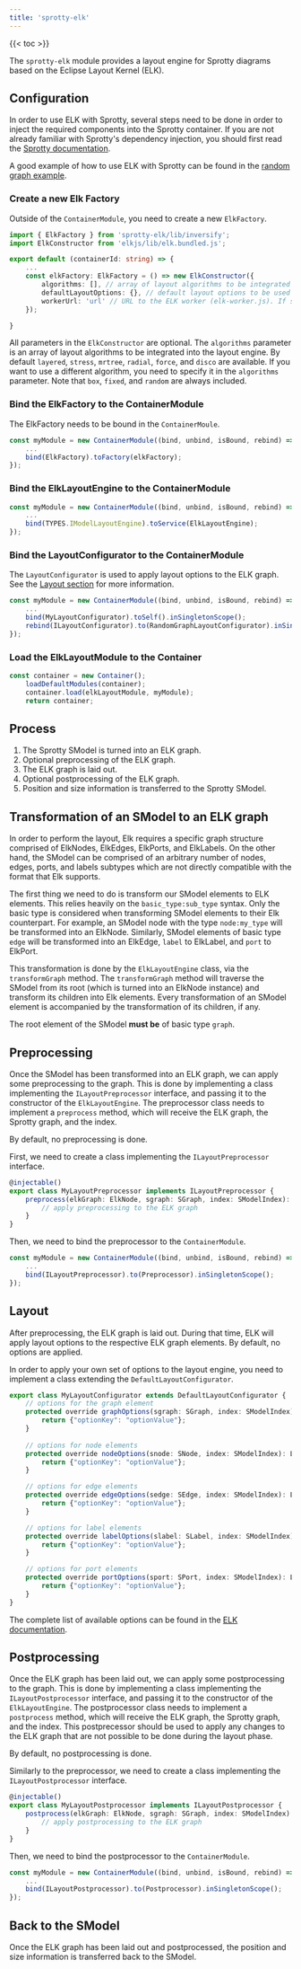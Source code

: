 ```yaml
---
title: 'sprotty-elk'
---
```


{{< toc >}}

The `sprotty-elk` module provides a layout engine for Sprotty diagrams based on the Eclipse Layout Kernel (ELK).

## Configuration

In order to use ELK with Sprotty, several steps need to be done in order to inject the required components into the Sprotty container. If you are not already familiar with Sprotty's dependency injection, you should first read the [Sprotty documentation](../dependency_injection).

A good example of how to use ELK with Sprotty can be found in the [random graph example](https://github.com/eclipse-sprotty/sprotty/blob/master/examples/random-graph/src/di.config.ts).

### Create a new Elk Factory

Outside of the `ContainerModule`, you need to create a new `ElkFactory`.

```typescript
import { ElkFactory } from 'sprotty-elk/lib/inversify';
import ElkConstructor from 'elkjs/lib/elk.bundled.js';

export default (containerId: string) => {
    ...
    const elkFactory: ElkFactory = () => new ElkConstructor({
        algorithms: [], // array of layout algorithms to be integrated into the layout engine
        defaultLayoutOptions: {}, // default layout options to be used by the layout engine
        workerUrl: 'url' // URL to the ELK worker (elk-worker.js). If set, ELK will use a web worker to perform the layout computation
    });

}
```

All parameters in the `ElkConstructor` are optional. The `algorithms` parameter is an array of layout algorithms to be integrated into the layout engine. By default `layered`, `stress`, `mrtree`, `radial`, `force`, and `disco` are available. If you want to use a different algorithm, you need to specify it in the `algorithms` parameter. Note that `box`, `fixed`, and `random` are always included.

### Bind the ElkFactory to the ContainerModule

The ElkFactory needs to be bound in the `ContainerMoule`.

```typescript
const myModule = new ContainerModule((bind, unbind, isBound, rebind) => {
    ...
    bind(ElkFactory).toFactory(elkFactory);
});
```

### Bind the ElkLayoutEngine to the ContainerModule

```typescript
const myModule = new ContainerModule((bind, unbind, isBound, rebind) => {
    ...
    bind(TYPES.IModelLayoutEngine).toService(ElkLayoutEngine);
});
```

### Bind the LayoutConfigurator to the ContainerModule

The `LayoutConfigurator` is used to apply layout options to the ELK graph. See the [Layout section](#layout) for more information.

```typescript
const myModule = new ContainerModule((bind, unbind, isBound, rebind) => {
    ...
    bind(MyLayoutConfigurator).toSelf().inSingletonScope();
    rebind(ILayoutConfigurator).to(RandomGraphLayoutConfigurator).inSingletonScope();
});
```

### Load the ElkLayoutModule to the Container

```typescript
const container = new Container();
    loadDefaultModules(container);
    container.load(elkLayoutModule, myModule);
    return container;
```

## Process

1. The Sprotty SModel is turned into an ELK graph.
2. Optional preprocessing of the ELK graph.
3. The ELK graph is laid out.
4. Optional postprocessing of the ELK graph.
5. Position and size information is transferred to the Sprotty SModel.

## Transformation of an SModel to an ELK graph

In order to perform the layout, Elk requires a specific graph structure comprised of ElkNodes, ElkEdges, ElkPorts, and ElkLabels. On the other hand, the SModel can be comprised of an arbitrary number of nodes, edges, ports, and labels subtypes which are not directly compatible with the format that Elk supports.

The first thing we need to do is transform our SModel elements to ELK elements. This relies heavily on the `basic_type:sub_type` syntax. Only the basic type is considered when transforming SModel elements to their Elk counterpart. For example, an SModel node with the type `node:my_type` will be transformed into an ElkNode. Similarly, SModel elements of basic type `edge` will be transformed into an ElkEdge, `label` to ElkLabel, and `port` to ElkPort.

This transformation is done by the `ElkLayoutEngine` class, via the `transformGraph` method. The `transformGraph` method will traverse the SModel from its root (which is turned into an ElkNode instance) and transform its children into Elk elements. Every transformation of an SModel element is accompanied by the transformation of its children, if any.

The root element of the SModel **must be** of basic type `graph`.

## Preprocessing

Once the SModel has been transformed into an ELK graph, we can apply some preprocessing to the graph. This is done by implementing a class implementing the `ILayoutPreprocessor` interface, and passing it to the constructor of the `ElkLayoutEngine`. The preprocessor class needs to implement a `preprocess` method, which will receive the ELK graph, the Sprotty graph, and the index.

By default, no preprocessing is done.

First, we need to create a class implementing the `ILayoutPreprocessor` interface.

```typescript
@injectable()
export class MyLayoutPreprocessor implements ILayoutPreprocessor {
    preprocess(elkGraph: ElkNode, sgraph: SGraph, index: SModelIndex): void {
        // apply preprocessing to the ELK graph
    }
}
```

Then, we need to bind the preprocessor to the `ContainerModule`.

```typescript
const myModule = new ContainerModule((bind, unbind, isBound, rebind) => {
    ...
    bind(ILayoutPreprocessor).to(Preprocessor).inSingletonScope();
});
```

## Layout

After preprocessing, the ELK graph is laid out. During that time, ELK will apply layout options to the respective ELK graph elements. By default, no options are applied.

In order to apply your own set of options to the layout engine, you need to implement a class extending the `DefaultLayoutConfigurator`.

```typescript
export class MyLayoutConfigurator extends DefaultLayoutConfigurator {
    // options for the graph element
    protected override graphOptions(sgraph: SGraph, index: SModelIndex): LayoutOptions | undefined {
        return {"optionKey": "optionValue"};
    }
    
    // options for node elements
    protected override nodeOptions(snode: SNode, index: SModelIndex): LayoutOptions | undefined {
        return {"optionKey": "optionValue"};
    }

    // options for edge elements
    protected override edgeOptions(sedge: SEdge, index: SModelIndex): LayoutOptions | undefined {
        return {"optionKey": "optionValue"};
    }

    // options for label elements
    protected override labelOptions(slabel: SLabel, index: SModelIndex): LayoutOptions | undefined {
        return {"optionKey": "optionValue"};
    }

    // options for port elements
    protected override portOptions(sport: SPort, index: SModelIndex): LayoutOptions | undefined {
        return {"optionKey": "optionValue"};
    }
}
```

The complete list of available options can be found in the [ELK documentation](https://eclipse.dev/elk/reference.html).

## Postprocessing

Once the ELK graph has been laid out, we can apply some postprocessing to the graph. This is done by implementing a class implementing the `ILayoutPostprocessor` interface, and passing it to the constructor of the `ElkLayoutEngine`. The postprocessor class needs to implement a `postprocess` method, which will receive the ELK graph, the Sprotty graph, and the index. This postprecessor should be used to apply any changes to the ELK graph that are not possible to be done during the layout phase.

By default, no postprocessing is done.

Similarly to the preprocessor, we need to create a class implementing the `ILayoutPostprocessor` interface.

```typescript
@injectable()
export class MyLayoutPostprocessor implements ILayoutPostprocessor {
    postprocess(elkGraph: ElkNode, sgraph: SGraph, index: SModelIndex): void {
        // apply postprocessing to the ELK graph
    }
}
```

Then, we need to bind the postprocessor to the `ContainerModule`.

```typescript
const myModule = new ContainerModule((bind, unbind, isBound, rebind) => {
    ...
    bind(ILayoutPostprocessor).to(Postprocessor).inSingletonScope();
});
```

## Back to the SModel

Once the ELK graph has been laid out and postprocessed, the position and size information is transferred back to the SModel.
